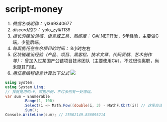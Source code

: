 # script-money

1. *微信名或昵称：* yl369340677
2. *discord的ID：* yolo_zyl#1139
3. *擅长的建设领域、语言或工具、熟练度：* C#/.NET开发，5年经验，主要做C端，少量后端。
4. *每周能花在业余项目的时间：* 8小时左右
5. *区块链建设经验（产品、项目、黑客松、技术文章、代码贡献、艺术创作等）：* 曾加入过某国产公链项目技术团队（主要使用C#），不过很快离职，尚未窥其门径。
6. *用任意编程语言计算以下公式*
![](https://latex.codecogs.com/svg.image?\sum_{n=1}^{100}\left&space;(n^{3}-\sqrt[3]{n}&space;\right&space;))

```C#
using System;
using System.Linq;
// 我就是用的c#，照搬示例，不过示例有一处错误。
var sum = Enumerable
        .Range(1, 100)
        .Select(i => Math.Pow((double)i, 3) - MathF.Cbrt(i)) // 这里应该是MathF，不是Math
        .Sum();
Console.WriteLine(sum); // 25502149.836095214
```
